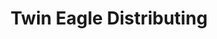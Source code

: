 ---
title: "Twin Eagle Distributing"
url: /scottsdale/twin-eagle-distributing/
shop: Autowerkstatt
---